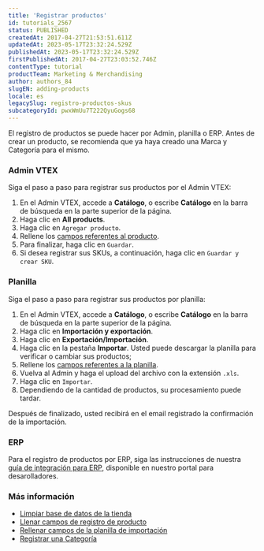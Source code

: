 ```yaml
---
title: 'Registrar productos'
id: tutorials_2567
status: PUBLISHED
createdAt: 2017-04-27T21:53:51.611Z
updatedAt: 2023-05-17T23:32:24.529Z
publishedAt: 2023-05-17T23:32:24.529Z
firstPublishedAt: 2017-04-27T23:03:52.746Z
contentType: tutorial
productTeam: Marketing & Merchandising
author: authors_84
slugEN: adding-products
locale: es
legacySlug: registro-productos-skus
subcategoryId: pwxWmUu7T222QyuGogs68
---
```


El registro de productos se puede hacer por Admin, planilla o ERP. Antes de crear un producto, se recomienda que ya haya creado una Marca y Categoría para el mismo.

### Admin VTEX

Siga el paso a paso para registrar sus productos por el Admin VTEX:

1. En el Admin VTEX, accede a __Catálogo__, o escribe __Catálogo__ en la barra de búsqueda en la parte superior de la página.
2. Haga clic en __All products__.
3. Haga clic en `Agregar producto`.
4. Rellene los [campos referentes al producto](https://help.vtex.com/es/tutorial/campos-de-registro-de-producto--4dYXWIK3zyS8IceKkQseke).
5. Para finalizar, haga clic en `Guardar`.
6. Si desea registrar sus SKUs, a continuación, haga clic en `Guardar y crear SKU`.

### Planilla

Siga el paso a paso para registrar sus productos por planilla:

1. En el Admin VTEX, accede a __Catálogo__, o escribe __Catálogo__ en la barra de búsqueda en la parte superior de la página.
2. Haga clic en __Importación y exportación__.
3. Haga clic en __Exportación/Importación__.
4. Haga clic en la pestaña __Importar__. Usted puede descargar la planilla para verificar o cambiar sus productos;
5. Rellene los [campos referentes a la planilla](https://help.vtex.com/es/tutorial/rellenar-campos-de-la-planilla-de-importacion--4nYhx63Q5yokQWaMguaIgI).
6. Vuelva al Admin y haga el upload del archivo con la extensión `.xls`.
7. Haga clic en `Importar`.
8. Dependiendo de la cantidad de productos, su procesamiento puede tardar. 

Después de finalizado, usted recibirá en el email registrado la confirmación de la importación.

### ERP 

Para el registro de productos por ERP, siga las instrucciones de nuestra [guía de integración para ERP](https://developers.vtex.com/docs/guides/erp-integration-guide), disponible en nuestro portal para desarolladores.

### Más información

- [Limpiar base de datos de la tienda](/es/tutorial/limpiar-base-de-datos-de-la-tienda)
- [Llenar campos de registro de producto](/es/tutorial/campos-de-registro-de-producto)
- [Rellenar campos de la planilla de importación](/es/tutorial/rellenar-campos-de-la-planilla-de-importacion)
- [Registrar una Categoría](/es/tutorial/cadastrando-categoria)

